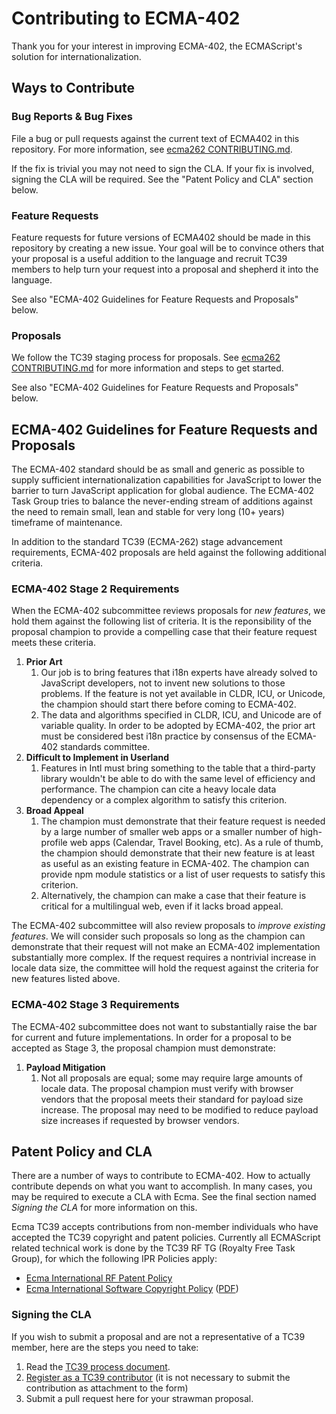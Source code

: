 # Contributing to ECMA-402

Thank you for your interest in improving ECMA-402, the ECMAScript's solution for internationalization.

## Ways to Contribute

### Bug Reports & Bug Fixes

File a bug or pull requests against the current text of ECMA402 in this repository. For more information, see [ecma262 CONTRIBUTING.md](https://github.com/tc39/ecma262/blob/master/CONTRIBUTING.md#issues-and-pull-requests).

If the fix is trivial you may not need to sign the CLA. If your fix is involved, signing the CLA will be required. See the "Patent Policy and CLA" section below.

### Feature Requests

Feature requests for future versions of ECMA402 should be made in this repository by creating a new issue. Your goal will be to convince others that your proposal is a useful addition to the language and recruit TC39 members to help turn your request into a proposal and shepherd it into the language.

See also "ECMA-402 Guidelines for Feature Requests and Proposals" below.

### Proposals

We follow the TC39 staging process for proposals.  See [ecma262 CONTRIBUTING.md](https://github.com/tc39/ecma262/blob/master/CONTRIBUTING.md#new-feature-proposals) for more information and steps to get started.

See also "ECMA-402 Guidelines for Feature Requests and Proposals" below.

## ECMA-402 Guidelines for Feature Requests and Proposals

The ECMA-402 standard should be as small and generic as possible to supply sufficient internationalization capabilities for JavaScript to lower the barrier to turn JavaScript application for global audience. The ECMA-402 Task Group tries to balance the never-ending stream of additions against the need to remain small, lean and stable for very long (10+ years) timeframe of maintenance.

In addition to the standard TC39 (ECMA-262) stage advancement requirements, ECMA-402 proposals are held against the following additional criteria.

### ECMA-402 Stage 2 Requirements

When the ECMA-402 subcommittee reviews proposals for *new features*, we hold them against the following list of criteria.  It is the reponsibility of the proposal champion to provide a compelling case that their feature request meets these criteria.

1. **Prior Art**
    1. Our job is to bring features that i18n experts have already solved to JavaScript developers, not to invent new solutions to those problems. If the feature is not yet available in CLDR, ICU, or Unicode, the champion should start there before coming to ECMA-402.
    2. The data and algorithms specified in CLDR, ICU, and Unicode are of variable quality. In order to be adopted by ECMA-402, the prior art must be considered best i18n practice by consensus of the ECMA-402 standards committee.
2. **Difficult to Implement in Userland**
    1. Features in Intl must bring something to the table that a third-party library wouldn't be able to do with the same level of efficiency and performance. The champion can cite a heavy locale data dependency or a complex algorithm to satisfy this criterion.
3. **Broad Appeal**
    1. The champion must demonstrate that their feature request is needed by a large number of smaller web apps or a smaller number of high-profile web apps (Calendar, Travel Booking, etc).  As a rule of thumb, the champion should demonstrate that their new feature is at least as useful as an existing feature in ECMA-402.  The champion can provide npm module statistics or a list of user requests to satisfy this criterion.
    1. Alternatively, the champion can make a case that their feature is critical for a multilingual web, even if it lacks broad appeal.

The ECMA-402 subcommittee will also review proposals to *improve existing features*.  We will consider such proposals so long as the champion can demonstrate that their request will not make an ECMA-402 implementation substantially more complex.  If the request requires a nontrivial increase in locale data size, the committee will hold the request against the criteria for new features listed above.

### ECMA-402 Stage 3 Requirements

The ECMA-402 subcommittee does not want to substantially raise the bar for current and future implementations. In order for a proposal to be accepted as Stage 3, the proposal champion must demonstrate:

1. **Payload Mitigation**
    1. Not all proposals are equal; some may require large amounts of locale data. The proposal champion must verify with browser vendors that the proposal meets their standard for payload size increase. The proposal may need to be modified to reduce payload size increases if requested by browser vendors.

## Patent Policy and CLA

There are a number of ways to contribute to ECMA-402. How to actually contribute depends on what you want to accomplish. In many cases, you may be required to execute a CLA with Ecma. See the final section named *Signing the CLA* for more information on this.

Ecma TC39 accepts contributions from non-member individuals who have accepted the TC39 copyright and patent policies. Currently all ECMAScript related technical work is done by the TC39 RF TG (Royalty Free Task Group), for which the following IPR Policies apply:

  * [Ecma International RF Patent Policy](https://www.ecma-international.org/memento/Policies/Ecma_Royalty-Free_Patent_Policy_Extension_Option.htm)
  * [Ecma International Software Copyright Policy](https://www.ecma-international.org/memento/Policies/Ecma_Policy_on_Submission_Inclusion_and_Licensing_of_Software.htm) ([PDF](https://www.ecma-international.org/memento/Policies/Ecma_Policy_on_Submission_Inclusion_and_Licensing_of_Software.pdf))

### Signing the CLA

If you wish to submit a proposal and are not a representative of a TC39 member, here are the steps you need to take:

  1. Read the [TC39 process document](https://tc39.es/process-document/).
  2. [Register as a TC39 contributor](https://tc39.es/agreements/contributor/) (it is not necessary to submit the contribution as attachment to the form)
  3. Submit a pull request here for your strawman proposal.
